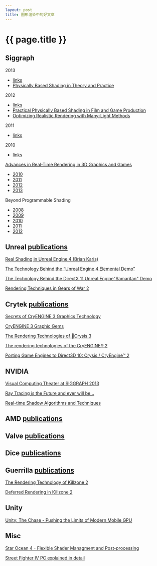 ```yaml
---
layout: post
title: 图形渲染中的好文章
---
```


{{ page.title }}
================

## Siggraph

2013

* [links](http://blog.selfshadow.com/2013/07/24/siggraph-2013-links/)
* [Physically Based Shading in Theory and Practice](http://blog.selfshadow.com/publications/s2013-shading-course/)

2012

* [links](http://blog.selfshadow.com/2012/08/11/siggraph-2012-links/)
* [Practical Physically Based Shading in Film and Game Production](http://blog.selfshadow.com/publications/s2012-shading-course/)
* [Optimizing Realistic Rendering with Many-Light Methods](http://cgg.mff.cuni.cz/~jaroslav/papers/mlcourse2012/index.htm)

2011

* [links](http://blog.selfshadow.com/2011/08/13/hpg-siggraph-2011/)

2010

* [links](http://www.realtimerendering.com/sig2010.html)

[Advances in Real-Time Rendering in 3D Graphics and Games](http://advances.realtimerendering.com/)  

* [2010](http://advances.realtimerendering.com/s2010/index.html)
* [2011](http://advances.realtimerendering.com/s2011/index.html)
* [2012](http://advances.realtimerendering.com/s2012/index.html)
* [2013](http://advances.realtimerendering.com/s2013/index.html)

Beyond Programmable Shading

* [2008](http://s08.idav.ucdavis.edu/)
* [2009](http://s09.idav.ucdavis.edu/)
* [2010](http://bps10.idav.ucdavis.edu/)
* [2011](http://bps11.idav.ucdavis.edu/)
* [2012](http://bps12.idav.ucdavis.edu/)

## Unreal [publications](http://www.unrealengine.com/en/resources/category/presentations/)

[Real Shading in Unreal Engine 4 (Brian Karis)](http://blog.selfshadow.com/publications/s2013-shading-course/karis/s2013_pbs_epic_slides.pdf)

[The Technology Behind the “Unreal Engine 4 Elemental Demo”](http://www.unrealengine.com/files/misc/The_Technology_Behind_the_Elemental_Demo_16x9_%282%29.pdf)

[The Technology Behind the DirectX 11 Unreal Engine"Samaritan" Demo](http://www.slideshare.net/drandom/the-technology-behind-the-directx-11-unreal-enginesamaritan-demo)

[Rendering Techniques in Gears of War 2](http://www.unrealengine.com/files/downloads/GDC09_Smedberg_RenderingTechniques.pdf)
 
  
## Crytek [publications](http://www.crytek.com/cryengine/presentations/)

[Secrets of CryENGINE 3 Graphics Technology](http://www.slideshare.net/TiagoAlexSousa/secrets-of-cryengine-3-graphics-technology)

[CryENGINE 3 Graphic Gems](http://www.crytek.com/download/Sousa_Graphics_Gems_CryENGINE3.pdf)

[The Rendering Technologies of Crysis 3](http://www.crytek.com/download/Sousa_Tiago_Rendering_Technologies_of_Crysis3.pptx)

[The rendering technologies of the CryENGINE® 2](http://www.crytek.com/download/TheRenderingTechnologiesOfTheCryENGINE2.ppt)

[Porting Game Engines to Direct3D 10: Crysis / CryEngine™ 2](http://www.crytek.com/download/SIGGRAPH2007_CrysisDX10.ppt)
  
  
## NVIDIA

[Visual Computing Theater at SIGGRAPH 2013](http://www.nvidia.com/object/siggraph2013-theater.html)  

[Ray Tracing is the Future and ever will be...](https://sites.google.com/site/raytracingcourse/)

[Real-time Shadow Algorithms and Techniques](http://www.nvidia.com/object/doc_shadows.html)  
  
## AMD [publications](http://developer.amd.com/resources/documentation-articles/conference-presentations/)
   
## Valve [publications](http://www.valvesoftware.com/company/publications.html)
   
## Dice [publications](http://dice.se/publications/)
   
## Guerrilla [publications](http://www.guerrilla-games.com/publications/)

[The Rendering Technology of Killzone 2](http://www.slideshare.net/guerrillagames/the-rendering-technology-of-killzone-2)

[Deferred Rendering in Killzone 2](http://www.slideshare.net/guerrillagames/deferred-rendering-in-killzone-2-9691589)

## Unity

[Unity: The Chase - Pushing the Limits of Modern Mobile GPU](http://www.realtimerendering.com/downloads/SIGGRAPH_TheChase.pdf)

## Misc

[Star Ocean 4 - Flexible Shader Managment and Post-processing](http://www.slideshare.net/DAMSIGNUP/so4-flexible-shadermanagmentandpostprocessing)

[Street Fighter IV PC explained in detail](http://www.pcgameshardware.com/aid,685997/Street-Fighter-IV-PC-explained-in-detail/News/)
